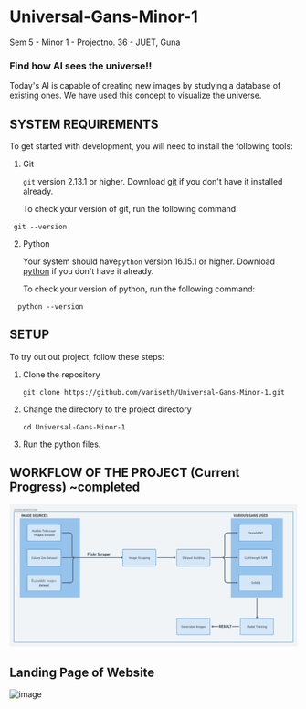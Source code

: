 # Universal-Gans-Minor-1

 Sem 5 - Minor 1 - Projectno. 36 - JUET, Guna

### Find how AI sees the universe!!

Today's AI is capable of creating new images by studying a database of existing ones.
We have used this concept to visualize the universe.

## SYSTEM REQUIREMENTS

To get started with development, you will need to install the following tools:

1. Git

    `git` version 2.13.1 or higher. Download [git](https://git-scm.com/downloads) if you don't have it installed already.

    To check your version of git, run the following command:

```shell
 git --version
```

2. Python

    Your system should have`python` version 16.15.1 or higher. Download [python](https://www.python.org/downloads/) if you don't have it already.

    To check your version of python, run the following command:

```shell
  python --version
```

## SETUP

To try out out project, follow these steps:

1. Clone the repository

   ```
   git clone https://github.com/vaniseth/Universal-Gans-Minor-1.git
   ```
2. Change the directory to the project directory

   ```
   cd Universal-Gans-Minor-1
   ```
3. Run the python files.

## WORKFLOW OF THE PROJECT (Current Progress) ~completed

![System Arch](https://github.com/tknishh/Universal-Gans-Minor-1/blob/main/presentation/report/System%20Architecture.png)

## Landing Page of Website

![image](https://user-images.githubusercontent.com/74897823/207018739-3c6ea92e-306c-4329-a51f-6f89390e599d.png)

